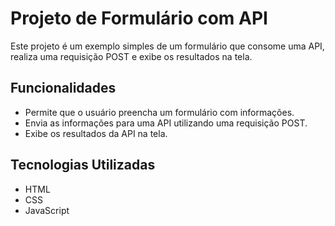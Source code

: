 # Projeto de Formulário com API

Este projeto é um exemplo simples de um formulário que consome uma API, realiza uma requisição POST e exibe os resultados na tela.

## Funcionalidades

- Permite que o usuário preencha um formulário com informações.
- Envia as informações para uma API utilizando uma requisição POST.
- Exibe os resultados da API na tela.

## Tecnologias Utilizadas

- HTML
- CSS
- JavaScript
